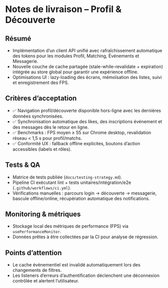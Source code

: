 # Notes de livraison – Profil & Découverte

## Résumé
- Implémentation d’un client API unifié avec rafraîchissement automatique des tokens pour les modules Profil, Matching, Événements et Messagerie.
- Nouvelle couche de cache partagée (stale-while-revalidate + expiration) intégrée au store global pour garantir une expérience offline.
- Optimisations UI : lazy-loading des écrans, mémoïsation des listes, suivi et enregistrement des FPS.

## Critères d’acceptation
- ✅ Navigation profil/découverte disponible hors-ligne avec les dernières données synchronisées.
- ✅ Synchronisation automatique des likes, des inscriptions événement et des messages dès le retour en ligne.
- ✅ Benchmarks : FPS moyen ≥ 55 sur Chrome desktop, revalidation réseau < 1,5 s pour profil/matchs.
- ✅ Conformité UX : fallback offline explicites, boutons d’action accessibles (labels et rôles).

## Tests & QA
- Matrice de tests publiée (`docs/testing-strategy.md`).
- Pipeline CI exécutant lint + tests unitaires/intégration/e2e (`.github/workflows/ci.yml`).
- Vérifications manuelles : parcours login → découverte → messagerie, bascule offline/online, récupération automatique des notifications.

## Monitoring & métriques
- Stockage local des métriques de performance (FPS) via `usePerformanceMonitor`.
- Données prêtes à être collectées par la CI pour analyse de régression.

## Points d’attention
- Le cache évènementiel est invalidé automatiquement lors des changements de filtres.
- Les listeners d’erreurs d’authentification déclenchent une déconnexion contrôlée et alertent l’utilisateur.
